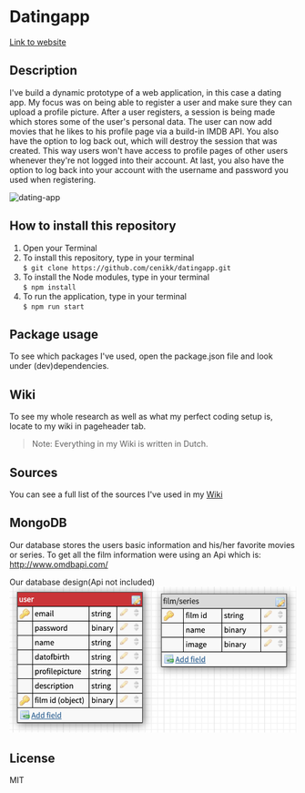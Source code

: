 # Datingapp
[Link to website](https://lovesome-date.herokuapp.com)

## Description
I've build a dynamic prototype of a web application, in this case a dating app. My focus was on being able to register a user and make sure they can upload a profile picture. After a user registers, a session is being made which stores some of the user's personal data. The user can now add movies that he likes to his profile page via a build-in IMDB API. You also have the option to log back out, which will destroy the session that was created. This way users won't have access to profile pages of other users whenever they're not logged into their account. At last, you also have the option to log back into your account with the username and password you used when registering. 

![dating-app](https://github.com/cenikk/datingapp/blob/master/assets/lovesome.png)

## How to install this repository
1. Open your Terminal
2. To install this repository, type in your terminal  
   `$ git clone https://github.com/cenikk/datingapp.git`  
3. To install the Node modules, type in your terminal  
   `$ npm install`
4. To run the application, type in your terminal  
   `$ npm run start`

## Package usage
To see which packages I've used, open the package.json file and look under (dev)dependencies.

## Wiki 
To see my whole research as well as what my perfect coding setup is, locate to my wiki in pageheader tab. 
> Note: Everything in my Wiki is written in Dutch.

## Sources
You can see a full list of the sources I've used in my [Wiki](https://github.com/cenikk/datingapp/wiki/5.0-Sources)

## MongoDB
Our database stores the users basic information and his/her favorite movies or series.
To get all the film information were using an Api which is: http://www.omdbapi.com/

Our database design(Api not included)
![Database](https://github.com/cenikk/datingapp/blob/develop/assets/database.png)

## License 
MIT